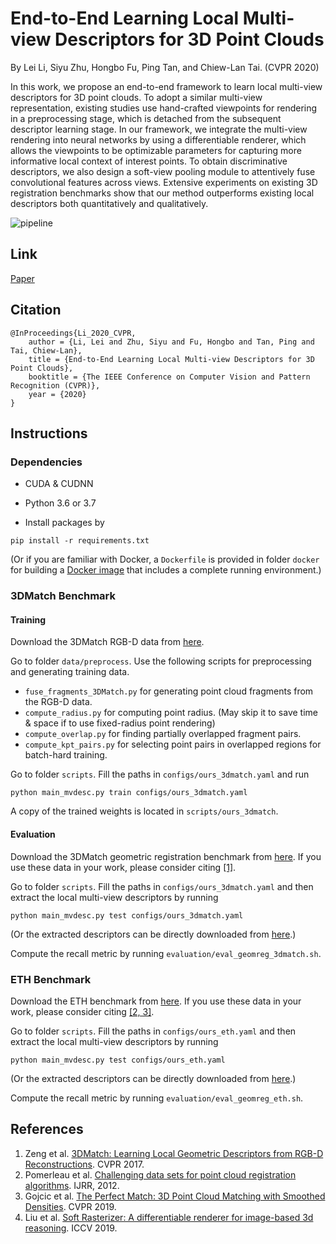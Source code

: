 # End-to-End Learning Local Multi-view Descriptors for 3D Point Clouds

By Lei Li, Siyu Zhu, Hongbo Fu, Ping Tan, and Chiew-Lan Tai. (CVPR 2020)

In this work, we propose an end-to-end framework to learn local multi-view descriptors for 3D point clouds. To adopt a similar multi-view representation, existing studies use hand-crafted viewpoints for rendering in a preprocessing stage, which is detached from the subsequent descriptor learning stage. In our framework, we integrate the multi-view rendering into neural networks by using a differentiable renderer, which allows the viewpoints to be optimizable parameters for capturing more informative local context of interest points. To obtain discriminative descriptors, we also design a soft-view pooling module to attentively fuse convolutional features across views. Extensive experiments on existing 3D registration benchmarks show that our method outperforms existing local descriptors both quantitatively and qualitatively.

![pipeline](figures/pipeline.png)

## Link

[Paper](https://arxiv.org/pdf/2003.05855)

## Citation
```
@InProceedings{Li_2020_CVPR,
    author = {Li, Lei and Zhu, Siyu and Fu, Hongbo and Tan, Ping and Tai, Chiew-Lan},
    title = {End-to-End Learning Local Multi-view Descriptors for 3D Point Clouds},
    booktitle = {The IEEE Conference on Computer Vision and Pattern Recognition (CVPR)},
    year = {2020}
}
```


## Instructions

### Dependencies

- CUDA \& CUDNN

- Python 3.6 or 3.7

- Install packages by
```
pip install -r requirements.txt
```

(Or if you are familiar with Docker, a ``Dockerfile`` is provided in folder ``docker`` for building a [Docker image](https://hub.docker.com/r/craigleili/3dlocalmultiviewdesc/tags?page=1&name=mvdesc) that includes a complete running environment.)

### 3DMatch Benchmark

#### Training

Download the 3DMatch RGB-D data from [here](http://3dmatch.cs.princeton.edu/#rgbd-reconstruction-datasets).

Go to folder ```data/preprocess```. Use the following scripts for preprocessing and generating training data.

- ```fuse_fragments_3DMatch.py``` for generating point cloud fragments from the RGB-D data.
- ```compute_radius.py``` for computing point radius. (May skip it to save time \& space if to use fixed-radius point rendering)
- ```compute_overlap.py``` for finding partially overlapped fragment pairs.
- ```compute_kpt_pairs.py``` for selecting point pairs in overlapped regions for batch-hard training.

Go to folder ```scripts```. Fill the paths in ```configs/ours_3dmatch.yaml``` and run
```
python main_mvdesc.py train configs/ours_3dmatch.yaml
```

A copy of the trained weights is located in ```scripts/ours_3dmatch```.

#### Evaluation

Download the 3DMatch geometric registration benchmark from [here](https://1drv.ms/u/s!Alg6Vpe53dEDgZIsbH8Vt_J2T1CCMQ?e=QMl1U0). If you use these data in your work, please consider citing [[1]](#references).

Go to folder ```scripts```. Fill the paths in ```configs/ours_3dmatch.yaml``` and then extract the local multi-view descriptors by running
```
python main_mvdesc.py test configs/ours_3dmatch.yaml
```
(Or the extracted descriptors can be directly downloaded from [here](https://1drv.ms/u/s!Alg6Vpe53dEDgZIsbH8Vt_J2T1CCMQ?e=QMl1U0).)

Compute the recall metric by running ```evaluation/eval_geomreg_3dmatch.sh```.

### ETH Benchmark

Download the ETH benchmark from [here](https://1drv.ms/u/s!Alg6Vpe53dEDgZIsbH8Vt_J2T1CCMQ?e=QMl1U0). If you use these data in your work, please consider citing [[2, 3]](#references).

Go to folder ```scripts```. Fill the paths in ```configs/ours_eth.yaml``` and then extract the local multi-view descriptors by running
```
python main_mvdesc.py test configs/ours_eth.yaml
```
(Or the extracted descriptors can be directly downloaded from [here](https://1drv.ms/u/s!Alg6Vpe53dEDgZIsbH8Vt_J2T1CCMQ?e=QMl1U0).)

Compute the recall metric by running ```evaluation/eval_geomreg_eth.sh```.

## References

1. Zeng et al. [3DMatch: Learning Local Geometric Descriptors from RGB-D Reconstructions](http://3dmatch.cs.princeton.edu/). CVPR 2017.
1. Pomerleau et al. [Challenging data sets for point cloud registration algorithms](https://projects.asl.ethz.ch/datasets/doku.php?id=laserregistration:laserregistration). IJRR, 2012.
1. Gojcic et al. [The Perfect Match: 3D Point Cloud Matching with Smoothed Densities](https://github.com/zgojcic/3DSmoothNet). CVPR 2019.
1. Liu et al. [Soft Rasterizer: A differentiable renderer for image-based 3d reasoning](https://github.com/ShichenLiu/SoftRas). ICCV 2019.
